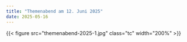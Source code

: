 ```yaml
---
title: "Themenabend am 12. Juni 2025"
date: 2025-05-16
---
```


{{< figure src="themenabend-2025-1.jpg" class="tc" width="200%" >}}

